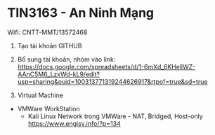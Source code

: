 # TIN3163 - An Ninh Mạng

Wifi: CNTT-MMT/13572468

1. Tạo tài khoản GITHUB
2. Bổ sung tài khoản, nhóm vào link: https://docs.google.com/spreadsheets/d/1-6mXd_6KHellWZ-AAnC5M6_LzxWd-kL9/edit?usp=sharing&ouid=100313771319244626917&rtpof=true&sd=true


3. Virtual Machine 
  - VMWare WorkStation
    + Kali Linux
Network trong VMWare - NAT, Bridged, Host-only
https://www.engisv.info/?p=134